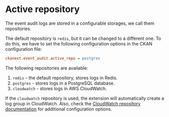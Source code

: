 # Active repository

The event audit logs are stored in a configurable storages, we call them repositories.

The default repository is `redis`, but it can be changed to a different one. To do this, we have to set the following configuration options in the CKAN configuration file:

```ini
ckanext.event_audit.active_repo = postgres
```

The following repositories are available:

1. `redis` - the default repository, stores logs in Redis.
2. `postgres` - stores logs in a PostgreSQL database.
3. `cloudwatch` - stores logs in AWS CloudWatch.

If the `cloudwatch` repository is used, the extension will automatically create a log group in CloudWatch. Also, check the [CloudWatch repository documentation](cloudwatch.md) for additional configuration options.
